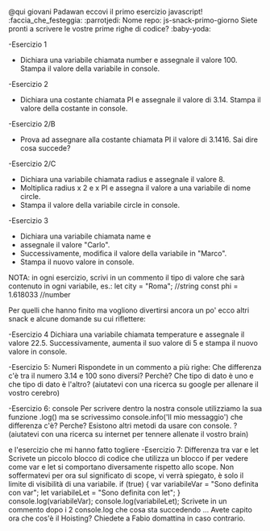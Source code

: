 @qui giovani Padawan eccovi il primo esercizio javascript! :faccia_che_festeggia: :parrotjedi:
Nome repo: js-snack-primo-giorno
Siete pronti a scrivere le vostre prime righe di codice? :baby-yoda:

-Esercizio 1
 + Dichiara una variabile chiamata number e assegnale il valore 100. Stampa il valore della variabile in console.

-Esercizio 2
 + Dichiara una costante chiamata PI e assegnale il valore di 3.14. Stampa il valore della costante in console.

-Esercizio 2/B
 + Prova ad assegnare alla costante chiamata PI il valore di 3.1416. Sai dire cosa succede?

-Esercizio 2/C
 + Dichiara una variabile chiamata radius e assegnale il valore 8.
 + Moltiplica radius x 2 e x PI e assegna il valore a una variabile di nome circle.
 + Stampa il valore della variabile circle in console.

-Esercizio 3
 + Dichiara una variabile chiamata name e
 + assegnale il valore "Carlo".
 + Successivamente, modifica il valore della variabile in "Marco".
 + Stampa il nuovo valore in console.
 
NOTA: in ogni esercizio, scrivi in un commento il tipo di valore che sarà contenuto in ogni variabile, es.:
let city = "Roma"; //string
const phi = 1.618033 //number


Per quelli che hanno finito ma vogliono divertirsi ancora un po' ecco altri snack e alcune domande su cui riflettere:

-Esercizio 4
 Dichiara una variabile chiamata temperature e assegnale il valore 22.5. Successivamente, aumenta il suo valore di 5 e stampa il nuovo valore in console.

-Esercizio 5: Numeri
 Rispondete in un commento a più righe: Che differenza c'è tra il numero 3.14 e 100 sono diversi? Perchè? Che tipo di dato è uno e che tipo di dato è l'altro?
 (aiutatevi con una ricerca su google per allenare il vostro cerebro)

-Esercizio 6: console
 Per scrivere dentro la nostra console utilizziamo la sua funzione .log() ma se scrivessimo console.info('Il mio messaggio') che differenza c'è? Perche?
 Esistono altri metodi da usare con console. ?
 (aiutatevi con una ricerca su internet per tennere allenate il vostro brain)

e l'esercizio che mi hanno fatto togliere
-Esercizio 7: Differenza tra var e let
 Scrivete un piccolo blocco di codice che utilizza un blocco if per vedere come var e let si comportano diversamente rispetto allo scope.
 Non soffermatevi per ora sul significato di scope, vi verrà spiegato, è solo il limite di visibilità di una variabile.
    if (true) {
    var variabileVar = "Sono definita con var";
    let variabileLet = "Sono definita con let";
    }
    console.log(variabileVar);
    console.log(variabileLet);
 Scrivete in un commento dopo i 2 console.log che cosa sta succedendo ...
 Avete capito ora che cos'è il Hoisting? Chiedete a Fabio domattina in caso contrario.